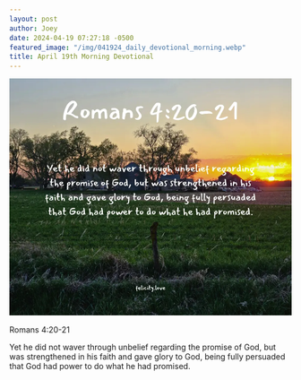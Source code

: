 ```yaml
---
layout: post
author: Joey
date: 2024-04-19 07:27:18 -0500
featured_image: "/img/041924_daily_devotional_morning.webp"
title: April 19th Morning Devotional
---
```


[![April 19th 2024 - Morning Devotional](/img/041924_daily_devotional_morning.webp)](/img/041924_daily_devotional_morning.webp)

Romans 4:20-21

Yet he did not waver through unbelief regarding the promise of God, but was strengthened in his faith and gave glory to God, being fully persuaded that God had power to do what he had promised. 